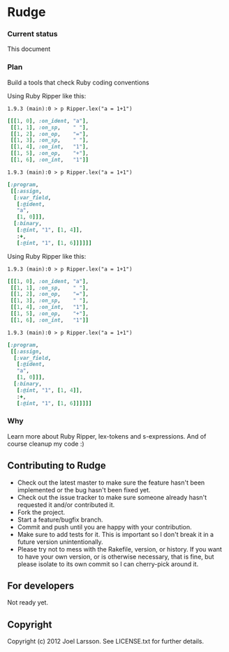 # Rudge

### Current status
This document

### Plan
Build a tools that check Ruby coding conventions

Using Ruby Ripper like this:

```
1.9.3 (main):0 > p Ripper.lex("a = 1+1")
```
```ruby
[[[1, 0], :on_ident, "a"],
 [[1, 1], :on_sp,    " "],
 [[1, 2], :on_op,    "="],
 [[1, 3], :on_sp,    " "],
 [[1, 4], :on_int,   "1"],
 [[1, 5], :on_op,    "+"],
 [[1, 6], :on_int,   "1"]]
```

```
1.9.3 (main):0 > p Ripper.lex("a = 1+1")
```
```ruby
[:program,
 [[:assign,
  [:var_field,
   [:@ident,
   "a",
   [1, 0]]],
  [:binary,
   [:@int, "1", [1, 4]],
   :+,
   [:@int, "1", [1, 6]]]]]]
```

Using Ruby Ripper like this:

```
1.9.3 (main):0 > p Ripper.lex("a = 1+1")
```
```ruby
[[[1, 0], :on_ident, "a"],
 [[1, 1], :on_sp,    " "],
 [[1, 2], :on_op,    "="],
 [[1, 3], :on_sp,    " "],
 [[1, 4], :on_int,   "1"],
 [[1, 5], :on_op,    "+"],
 [[1, 6], :on_int,   "1"]]
```

```
1.9.3 (main):0 > p Ripper.lex("a = 1+1")
```
```ruby
[:program,
 [[:assign,
  [:var_field,
   [:@ident,
   "a",
   [1, 0]]],
  [:binary,
   [:@int, "1", [1, 4]],
   :+,
   [:@int, "1", [1, 6]]]]]]
```

### Why
Learn more about Ruby Ripper, lex-tokens and s-expressions. And of course
cleanup my code :)

##

##

## Contributing to Rudge

* Check out the latest master to make sure the feature hasn't been implemented or the bug hasn't been fixed yet.
* Check out the issue tracker to make sure someone already hasn't requested it and/or contributed it.
* Fork the project.
* Start a feature/bugfix branch.
* Commit and push until you are happy with your contribution.
* Make sure to add tests for it. This is important so I don't break it in a future version unintentionally.
* Please try not to mess with the Rakefile, version, or history. If you want to have your own version, or is otherwise necessary, that is fine, but please isolate to its own commit so I can cherry-pick around it.

## For developers

Not ready yet.

## Copyright

Copyright (c) 2012 Joel Larsson. See LICENSE.txt for
further details.
